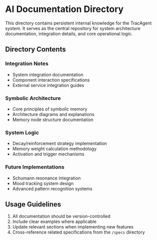 # AI Documentation Directory

This directory contains persistent internal knowledge for the TracAgent system. It serves as the central repository for system architecture documentation, integration details, and core operational logic.

## Directory Contents

### Integration Notes
- System integration documentation
- Component interaction specifications
- External service integration guides

### Symbolic Architecture
- Core principles of symbolic memory
- Architecture diagrams and explanations
- Memory node structure documentation

### System Logic
- Decay/reinforcement strategy implementation
- Memory weight calculation methodology
- Activation and trigger mechanisms

### Future Implementations
- Schumann resonance integration
- Mood tracking system design
- Advanced pattern recognition systems

## Usage Guidelines

1. All documentation should be version-controlled
2. Include clear examples where applicable
3. Update relevant sections when implementing new features
4. Cross-reference related specifications from the `/specs` directory 